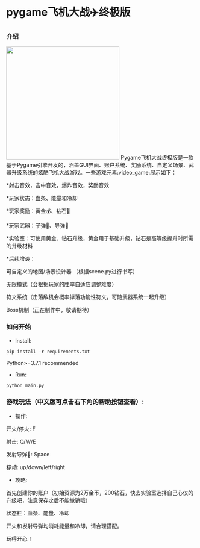 # pygame飞机大战:airplane:终极版
### 介绍
<img src="https://github.com/gitouni/pygame-aircraft-wars-Ultra/blob/a777c40a73c9d66d4d67f5e8e8d95e7cd44297b7/screenshots/ex1.jpg" width="300px">
Pygame飞机大战终极版是一款基于Pygame引擎开发的，涵盖GUI界面、账户系统、奖励系统、自定义场景、武器升级系统的炫酷飞机大战游戏。一些游戏元素:video_game:展示如下：

*射击音效，击中音效，爆炸音效，奖励音效

*玩家状态：血条、能量和冷却

*玩家奖励：黄金:moneybag:、钻石:rocket:

*玩家武器：子弹:gun:、导弹:rocket:

*实验室：可使用黄金、钻石升级，黄金用于基础升级，钻石是高等级提升时所需的升级材料

*后续增设：

可自定义的地图/场景设计器 （根据scene.py进行书写）

无限模式（会根据玩家的胜率自适应调整难度）

符文系统（击落敌机会概率掉落功能性符文，可随武器系统一起升级）

Boss机制（正在制作中，敬请期待）

### 如何开始
* Install:

`pip install -r requirements.txt`

Python>=3.7.1 recommended
* Run:

`python main.py`

### 游戏玩法（中文版可点击右下角的帮助按钮查看）:
* 操作:

开火/停火: F

射击: Q/W/E

发射导弹:rocket:: Space

移动: up/down/left/right

* 攻略:

首先创建你的账户（初始资源为2万金币，200钻石，快去实验室选择自己心仪的升级吧，注意保存之后不能撤销哦）

状态栏：血条、能量、冷却

开火和发射导弹均消耗能量和冷却，请合理搭配。

玩得开心！
